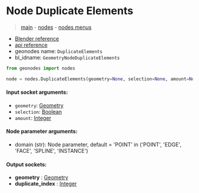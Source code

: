 # Node Duplicate Elements

> [main](../structure.md) - [nodes](nodes.md) - [nodes menus](nodes_menus.md)

- [Blender reference](https://docs.blender.org/manual/en/latest/modeling/geometry_nodes/geometry/duplicate_elements.html)
- [api reference](https://docs.blender.org/api/current/bpy.types.GeometryNodeDuplicateElements.html)
- geonodes name: `DuplicateElements`
- bl_idname: `GeometryNodeDuplicateElements`

```python
from geonodes import nodes

node = nodes.DuplicateElements(geometry=None, selection=None, amount=None, domain='POINT')
```

#### Input socket arguments:

- `geometry`: [Geometry](Geometry.md)
- `selection`: [Boolean](Boolean.md)
- `amount`: [Integer](Integer.md)

#### Node parameter arguments:

- domain (str): Node parameter, default = 'POINT' in ('POINT', 'EDGE', 'FACE', 'SPLINE', 'INSTANCE')

#### Output sockets:

- **geometry** : [Geometry](Geometry.md)
- **duplicate_index** : [Integer](Integer.md)

